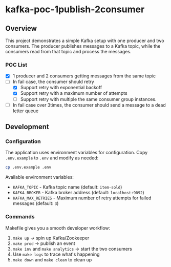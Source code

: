 # kafka-poc-1publish-2consumer

## Overview

This project demonstrates a simple Kafka setup with one producer and two consumers. The producer publishes messages to a Kafka topic, while the consumers read from that topic and process the messages.

### POC List

- [x] 1 producer and 2 consumers getting messages from the same topic
- [ ] In fail case, the consumer should retry
  - [x] Support retry with exponential backoff
  - [x] Support retry with a maximum number of attempts
  - [ ] Support retry with multiple the same consumer group instances.
- [ ] In fail case over 3times, the consumer should send a message to a dead letter queue

## Development

### Configuration

The application uses environment variables for configuration. Copy `.env.example` to `.env` and modify as needed:

```bash
cp .env.example .env
```

Available environment variables:

- `KAFKA_TOPIC` - Kafka topic name (default: `item-sold`)
- `KAFKA_BROKER` - Kafka broker address (default: `localhost:9092`)
- `KAFKA_MAX_RETRIES` - Maximum number of retry attempts for failed messages (default: `3`)

### Commands

Makefile gives you a smooth developer workflow:

1. `make up` → spin up Kafka/Zookeeper
2. `make prod` → publish an event
3. `make inv` and `make analytics` → start the two consumers
4. Use `make logs` to trace what's happening
5. `make down` and `make clean` to clean up

